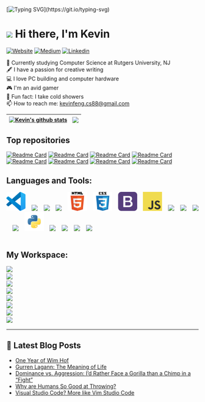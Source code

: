 [![Typing SVG](https://readme-typing-svg.herokuapp.com?font=Courier+new&color=%23808080&size=40&width=800&duration=6969&lines=Welcome+to+my+profile!)](https://git.io/typing-svg)
# <img src="https://raw.githubusercontent.com/iampavangandhi/iampavangandhi/master/gifs/Hi.gif" width="30px"> Hi there, I'm Kevin

[![Website](https://img.shields.io/badge/Website-663399?style=for-the-badge&link=https://github.com/kevinfengcs88/kevinfengcs88)](https://kevinfengcs88.github.io/)
[![Medium](https://img.shields.io/badge/Medium-black?style=for-the-badge&logo=medium&logoColor=white&link=https://medium.com/@kevinfeng-cs88)](https://medium.com/@kevinfeng-cs88)
[![Linkedin](https://img.shields.io/badge/LinkedIn-blue?style=for-the-badge&logo=linkedin&labelColor=blue&link=https://www.linkedin.com/in/kevin-feng-87a174202/)](https://www.linkedin.com/in/kevin-feng-87a174202/)

:school: Currently studying Computer Science at Rutgers University, NJ</br>
:fountain_pen: I have a passion for creative writing</br>
:computer: I love PC building and computer hardware</br>
:video_game: I'm an avid gamer</br>
:shower: Fun fact: I take cold showers</br>
:mailbox: How to reach me: <a href="mailto:kevinfeng.cs88@gmail.com">kevinfeng.cs88@gmail.com</a>

| <a href="https://github.com/anuraghazra/github-readme-stats"><img align="center" src="https://github-readme-stats.vercel.app/api?username=kevinfengcs88&theme=github_dark&hide=contribs,issues&show_icons=true&include_all_commits=true&hide_border=true" alt="Kevin's github stats" /></a> | <a href="https://github.com/anuraghazra/github-readme-stats"><img align="center" src="https://github-readme-stats.vercel.app/api/top-langs/?username=kevinfengcs88&theme=github_dark&layout=compact&exclude_repo=piercetheheavens.ga&hide_border=true&langs_count=6" /></a> |
| ------------- | ------------- |

## Top repositories

[![Readme Card](https://github-readme-stats.vercel.app/api/pin/?username=kevinfengcs88&repo=wavedash&theme=github_dark)](https://github.com/kevinfengcs88/wavedash)
[![Readme Card](https://github-readme-stats.vercel.app/api/pin/?username=kevinfengcs88&repo=vim-guide&theme=github_dark)](https://github.com/kevinfengcs88/vim-guide)
[![Readme Card](https://github-readme-stats.vercel.app/api/pin/?username=kevinfengcs88&repo=kahoot-monkey&theme=github_dark)](https://github.com/kevinfengcs88/kahoot-monkey)
[![Readme Card](https://github-readme-stats.vercel.app/api/pin/?username=kevinfengcs88&repo=kevinfeng.ga&theme=github_dark)](https://github.com/kevinfengcs88/kevinfeng.ga)
[![Readme Card](https://github-readme-stats.vercel.app/api/pin/?username=kevinfengcs88&repo=monkaly&theme=github_dark)](https://github.com/kevinfengcs88/monkaly)
[![Readme Card](https://github-readme-stats.vercel.app/api/pin/?username=kevinfengcs88&repo=osrs-projects&theme=github_dark)](https://github.com/kevinfengcs88/osrs-projects)
[![Readme Card](https://github-readme-stats.vercel.app/api/pin/?username=kevinfengcs88&repo=piercetheheavens.ga&theme=github_dark)](https://github.com/kevinfengcs88/piercetheheavens.ga)
[![Readme Card](https://github-readme-stats.vercel.app/api/pin/?username=kevinfengcs88&repo=morse-learner&theme=github_dark)](https://github.com/kevinfengcs88/morse-learner)


## Languages and Tools:
<div>
  <img width=50px src="https://raw.githubusercontent.com/github/explore/80688e429a7d4ef2fca1e82350fe8e3517d3494d/topics/visual-studio-code/visual-studio-code.png">&nbsp;&nbsp;&nbsp;
  <img width=50px src="https://cdn.freebiesupply.com/logos/large/2x/vim-logo-png-transparent.png">&nbsp;&nbsp;&nbsp;
  <img width=50px src="https://upload.wikimedia.org/wikipedia/commons/thumb/1/1d/PyCharm_Icon.svg/512px-PyCharm_Icon.svg.png">&nbsp;&nbsp;&nbsp;
  <img width=50px src="https://cdn.freebiesupply.com/logos/large/2x/eclipse-11-logo-png-transparent.png">&nbsp;&nbsp;&nbsp;
  <img width=50px src="https://raw.githubusercontent.com/github/explore/80688e429a7d4ef2fca1e82350fe8e3517d3494d/topics/html/html.png">&nbsp;&nbsp;&nbsp;
  <img width=50px src="https://raw.githubusercontent.com/github/explore/80688e429a7d4ef2fca1e82350fe8e3517d3494d/topics/css/css.png">&nbsp;&nbsp;&nbsp;
  <img width=50px src="https://raw.githubusercontent.com/github/explore/80688e429a7d4ef2fca1e82350fe8e3517d3494d/topics/bootstrap/bootstrap.png">&nbsp;&nbsp;&nbsp;
  <img width=50px src="https://raw.githubusercontent.com/github/explore/80688e429a7d4ef2fca1e82350fe8e3517d3494d/topics/javascript/javascript.png">&nbsp;&nbsp;&nbsp;
  <img width=50px src="https://upload.wikimedia.org/wikipedia/commons/thumb/a/a7/React-icon.svg/2300px-React-icon.svg.png">&nbsp;&nbsp;&nbsp;
  <img width=50px src="https://github.com/mongodb-js/leaf/raw/master/dist/mongodb-leaf_512x512.png">&nbsp;&nbsp;&nbsp;
  <img width=50px src="https://seeklogo.com/images/N/nodejs-logo-FBE122E377-seeklogo.com.png">&nbsp;&nbsp;&nbsp;
  <img width=50px src="https://www.freepnglogos.com/uploads/logo-mysql-png/logo-mysql-mysql-logo-png-images-are-download-crazypng-21.png">&nbsp;&nbsp;&nbsp;
  <img width=50px src="https://raw.githubusercontent.com/github/explore/80688e429a7d4ef2fca1e82350fe8e3517d3494d/topics/python/python.png">&nbsp;&nbsp;&nbsp;
  <img width=50px src="https://upload.wikimedia.org/wikipedia/commons/1/18/C_Programming_Language.svg">&nbsp;&nbsp;&nbsp;
  <img width=50px src="https://brandslogos.com/wp-content/uploads/images/large/java-logo-1.png">&nbsp;&nbsp;&nbsp;
  <img width=50px src="https://upload.wikimedia.org/wikipedia/commons/thumb/5/5f/Windows_logo_-_2012.svg/2048px-Windows_logo_-_2012.svg.png">&nbsp;&nbsp;&nbsp;
  <img width=50px src="https://cdn-icons-png.flaticon.com/512/518/518713.png">&nbsp;&nbsp;&nbsp;
</div>

</br>

## My Workspace:
[<img height=40 src="https://img.shields.io/badge/windows-%230078D6.svg?&style=for-the-badge&logo=windows&logoColor=white">](https://www.microsoft.com/en-us/windows?r=1)</br>
[<img height=40 src="https://img.shields.io/badge/Zen 2-Ryzen%203700X-%23ED1C24?style=for-the-badge&logo=AMD">](https://www.amd.com/en/products/cpu/amd-ryzen-7-3700x)</br>
[<img height=40 src="https://img.shields.io/badge/Corsair-Vengeance RGB PRO 16 GB-%23ffd900?style=for-the-badge&logo=corsair">](https://www.corsair.com/us/en/Categories/Products/Memory/Vengeance-PRO-RGB-Black/p/CMW16GX4M2C3200C16)</br>
[<img height=40 src="https://img.shields.io/badge/RDNA%202-RX%206800-%23ED1C24?style=for-the-badge&logo=AMD">](https://www.amd.com/en/products/graphics/amd-radeon-rx-6800)</br>
[<img height=40 src="https://img.shields.io/badge/ROG%20STRIX-B550--F-%23000000?style=for-the-badge&logo=asus">](https://rog.asus.com/us/motherboards/rog-strix/rog-strix-b550-f-gaming-model/)</br>
[<img height=40 src="https://img.shields.io/badge/Corsair-RM750x-%23ffd900?style=for-the-badge&logo=corsair">](https://www.corsair.com/us/en/Categories/Products/Power-Supply-Units/Power-Supply-Units-Advanced/RMx-Series/p/CP-9020179-NA)</br>
[<img height=40 src="https://img.shields.io/badge/WD__Black-SN750 500 GB-%23000000?style=for-the-badge&logo=westerndigital">](https://www.westerndigital.com/products/internal-drives/wd-black-sn750-nvme-ssd#WDS250G3X0C)</br>
[<img height=40 src="https://img.shields.io/badge/BarraCuda-2%20TB-%236EBE49?style=for-the-badge&logo=seagate">](https://www.seagate.com/products/hard-drives/barracuda-hard-drive/)</br>

---

## 📕 Latest Blog Posts
<!-- BLOG-POST-LIST:START -->
- [One Year of Wim Hof](https://kevinfeng-cs88.medium.com/one-year-of-wim-hof-104d70e2c25b?source=rss-952aa1b4a284------2)
- [Gurren Lagann: The Meaning of Life](https://kevinfeng-cs88.medium.com/gurren-lagann-the-meaning-of-life-b9b761af5f4d?source=rss-952aa1b4a284------2)
- [Dominance vs. Aggression: I’d Rather Face a Gorilla than a Chimp in a “Fight”](https://kevinfeng-cs88.medium.com/dominance-vs-aggression-id-rather-face-a-gorilla-than-a-chimp-in-a-fight-460b03dd6770?source=rss-952aa1b4a284------2)
- [Why are Humans So Good at Throwing?](https://kevinfeng-cs88.medium.com/why-are-humans-so-good-at-throwing-3ca617b74591?source=rss-952aa1b4a284------2)
- [Visual Studio Code? More like Vim Studio Code](https://kevinfeng-cs88.medium.com/visual-studio-code-more-like-vim-studio-code-95b6dafcadc?source=rss-952aa1b4a284------2)
<!-- BLOG-POST-LIST:END -->
